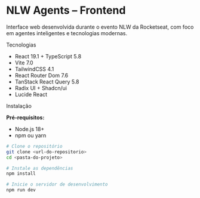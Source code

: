 # NLW Agents – Frontend

Interface web desenvolvida durante o evento NLW da Rocketseat, com foco em agentes inteligentes e tecnologias modernas.

Tecnologias

- React 19.1 + TypeScript 5.8
- Vite 7.0
- TailwindCSS 4.1
- React Router Dom 7.6
- TanStack React Query 5.8
- Radix UI + Shadcn/ui
- Lucide React

Instalação

**Pré-requisitos:**  
- Node.js 18+  
- npm ou yarn

```bash
# Clone o repositório
git clone <url-do-repositorio>
cd <pasta-do-projeto>

# Instale as dependências
npm install

# Inicie o servidor de desenvolvimento
npm run dev
